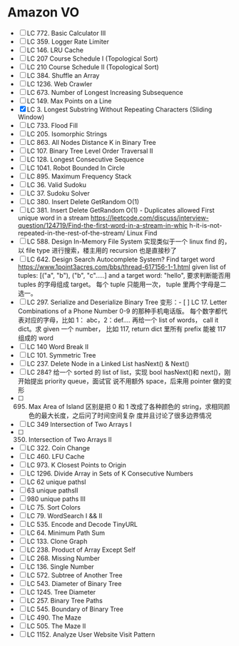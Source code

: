# Amazon VO

-   [ ] LC 772. Basic Calculator III
-   [ ] LC 359. Logger Rate Limiter
-   [ ] LC 146. LRU Cache
-   [ ] LC 207 Course Schedule I (Topological Sort)
-   [ ] LC 210 Course Schedule II (Topological Sort)
-   [ ] LC 384. Shuffle an Array
-   [ ] LC 1236. Web Crawler
-   [ ] LC 673. Number of Longest Increasing Subsequence
-   [ ] LC 149. Max Points on a Line
-   [x] LC 3. Longest Substring Without Repeating Characters (Sliding Window)
-   [ ] LC 733. Flood Fill
-   [ ] LC 205. Isomorphic Strings
-   [ ] LC 863. All Nodes Distance K in Binary Tree
-   [ ] LC 107. Binary Tree Level Order Traversal II
-   [ ] LC 128. Longest Consecutive Sequence
-   [ ] LC 1041. Robot Bounded In Circle
-   [ ] LC 895. Maximum Frequency Stack
-   [ ] LC 36. Valid Sudoku
-   [ ] LC 37. Sudoku Solver
-   [ ] LC 380. Insert Delete GetRandom O(1)
-   [ ] LC 381. Insert Delete GetRandom O(1) - Duplicates allowed
        First unique word in a stream
        https://leetcode.com/discuss/interview-question/124719/Find-the-first-word-in-a-stream-in-whic
        h-it-is-not-repeated-in-the-rest-of-the-stream/
        Linux Find
-   [ ] LC 588. Design In-Memory File System
        实现类似于⼀个 linux find 的，以 file type 进⾏搜索，楼主⽤的 recursion 也是直接秒了
-   [ ] LC 642. Design Search Autocomplete System?
        Find target word
        https://www.1point3acres.com/bbs/thread-617156-1-1.html
        given list of tuples: [("a", "b"), ("b", "c".....] and a target word: "hello", 要求判断能否⽤ tuples
        的字母组成 target。 每个 tuple 只能⽤⼀次， tuple ⾥两个字母是⼆选⼀。
-   [ ] LC 297. Serialize and Deserialize Binary Tree
        变形：- [ ] LC 17. Letter Combinations of a Phone Number
        0-9 的那种⼿机电话版。 每个数字都代表对应的字母，⽐如 1： abc，2：def.... 再给⼀个
        list of words， call it dict。求 given ⼀个 number， ⽐如 117, return dict ⾥所有 prefix 能被
        117 组成的 word
-   [ ] LC 140 Word Break II
-   [ ] LC 101. Symmetric Tree
-   [ ] LC 237. Delete Node in a Linked List
        hasNext() & Next()
-   [ ] LC 284?
        给⼀个 sorted 的 list of list，实现 bool hasNext()和 next()，刚开始提出 priority queue，⾯试官
        说不⽤额外 space，后来⽤ pointer 做的变形
-   [ ] 695. Max Area of Island
         区别是把 0 和 1 改成了各种颜⾊的 string，求相同颜⾊的最⼤长度，之后问了时间空间复杂
         度并且讨论了很多边界情况
-   [ ] LC 349 Intersection of Two Arrays I
-   [ ] 350. Intersection of Two Arrays II
-   [ ] LC 322. Coin Change
-   [ ] LC 460. LFU Cache
-   [ ] LC 973. K Closest Points to Origin
-   [ ] LC 1296. Divide Array in Sets of K Consecutive Numbers
-   [ ] LC 62 unique pathsI
-   [ ] 63 unique pathsII
-   [ ] 980 unique paths III
-   [ ] LC 75. Sort Colors
-   [ ] LC 79. WordSearch I && II
-   [ ] LC 535. Encode and Decode TinyURL
-   [ ] LC 64. Minimum Path Sum
-   [ ] LC 133. Clone Graph
-   [ ] LC 238. Product of Array Except Self
-   [ ] LC 268. Missing Number
-   [ ] LC 136. Single Number
-   [ ] LC 572. Subtree of Another Tree
-   [ ] LC 543. Diameter of Binary Tree
-   [ ] LC 1245. Tree Diameter
-   [ ] LC 257. Binary Tree Paths
-   [ ] LC 545. Boundary of Binary Tree
-   [ ] LC 490. The Maze
-   [ ] LC 505. The Maze II
-   [ ] LC 1152. Analyze User Website Visit Pattern
